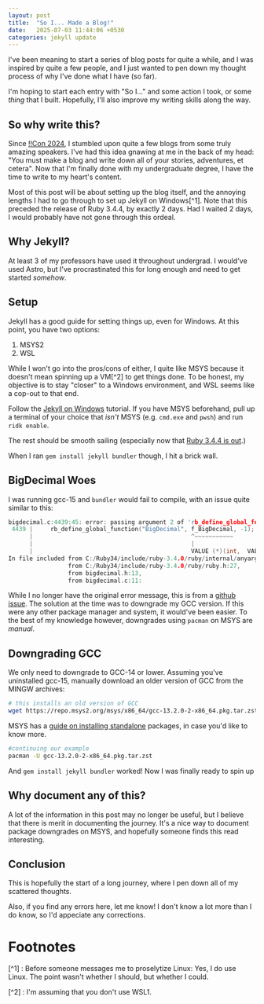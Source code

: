 ```yaml
---
layout: post
title:  "So I... Made a Blog!"
date:   2025-07-03 11:44:06 +0530
categories: jekyll update
---
```


I've been meaning to start a series of blog posts for quite a while, and I was inspired by quite a few people, and I just wanted to pen down my thought process of why I've done what I have (so far). 

I'm hoping to start each entry with "So I..." and some action I took, or some *thing* that I built. Hopefully, I'll also improve my writing skills along the way.


## So why write this? 
Since [!!Con 2024](https://www.bangbangcon.com/), I stumbled upon quite a few blogs from some truly amazing speakers. I've had this idea gnawing at me in the back of my head: "You must make a blog and write down all of your stories, adventures, et cetera". Now that I'm finally done with my undergraduate degree, I have the time to write to my heart's content.

Most of this post will be about setting up the blog itself, and the annoying lengths I had to go through to set up Jekyll on Windows[^1]. Note that this preceded the release of Ruby 3.4.4, by exactly 2 days. Had I waited 2 days, I would probably have not gone through this ordeal.

## Why Jekyll?
At least 3 of my professors have used it throughout undergrad. I would've used Astro, but I've procrastinated this for long enough and need to get started *somehow*.

## Setup
Jekyll has a good guide for setting things up, even for Windows. At this point, you have two options:

<ol>
<li> MSYS2 </li> 
<li> WSL </li>
</ol>

While I won't go into the pros/cons of either, I quite like MSYS because it doesn't mean spinning up a VM[^2] to get things done. To be honest, my objective is to stay "closer" to a Windows environment, and WSL seems like a cop-out to that end.  

Follow the [Jekyll on Windows](https://jekyllrb.com/docs/installation/windows/) tutorial. If you have MSYS beforehand, pull up a terminal of your choice that *isn't* MSYS (e.g. `cmd.exe` and `pwsh`) and run `ridk enable`.

The rest should be smooth sailing  (especially now that [Ruby 3.4.4 is out](https://www.ruby-lang.org/en/news/2025/05/14/ruby-3-4-4-released/).)

When I ran `gem install jekyll bundler` though, I hit a brick wall.


## BigDecimal Woes
I was running gcc-15 and `bundler` would fail to compile, with an issue quite similar to this:

```c
bigdecimal.c:4439:45: error: passing argument 2 of 'rb_define_global_function' from incompatible pointer type [-Wincompatible-pointer-types]
 4439 |     rb_define_global_function("BigDecimal", f_BigDecimal, -1);
      |                                             ^~~~~~~~~~~~
      |                                             |
      |                                             VALUE (*)(int,  VALUE *, VALUE) {aka long unsigned int (*)(int,  long unsigned int *, long unsigned int)}
In file included from C:/Ruby34/include/ruby-3.4.0/ruby/internal/anyargs.h:78,
                 from C:/Ruby34/include/ruby-3.4.0/ruby/ruby.h:27,
                 from bigdecimal.h:13,
                 from bigdecimal.c:11:
```

While I no longer have the original error message, this is from a [github issue](https://github.com/ruby/bigdecimal/issues/315). The solution at the time was to downgrade my GCC version. If this were any other package manager and system, it would've been easier. To the best of my knowledge however, downgrades using `pacman` on MSYS are *manual*.


## Downgrading GCC
We only need to downgrade to GCC-14 or lower. 
Assuming you've uninstalled gcc-15, manually download an older version of GCC from the MINGW archives:

```bash
# this installs an old version of GCC
wget https://repo.msys2.org/msys/x86_64/gcc-13.2.0-2-x86_64.pkg.tar.zst
```

MSYS has a [guide on installing standalone](https://www.msys2.org/docs/package-management/#installing-a-specific-version-of-a-package-or-a-stand-alone-packages) packages, in case you'd like to know more.

```bash
#continuing our example
pacman -U gcc-13.2.0-2-x86_64.pkg.tar.zst
```

And `gem install jekyll bundler` worked! Now I was finally ready to spin up 

## Why document any of this?
A lot of the information in this post may no longer be useful, but I believe that there is merit in documenting the journey. It's a nice way to document package downgrades on MSYS, and hopefully someone finds this read interesting.

## Conclusion
This is hopefully the start of a long journey, where I pen down all of my scattered thoughts. 

Also, if you find any errors here, let me know! I don't know a lot more than I do know, so I'd appeciate any corrections.

# Footnotes
[^1] : Before someone messages me to proselytize Linux: Yes, I do use Linux. The point wasn't whether I should, but whether I could.

[^2] : I'm assuming that you don't use WSL1. 